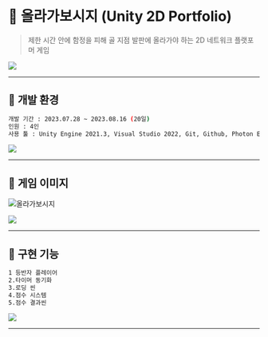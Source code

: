 # :crystal_ball: 올라가보시지 (Unity 2D Portfolio)
> 제한 시간 안에 함정을 피해 골 지점 발판에 올라가야 하는 2D 네트워크 플랫포머 게임

![](../header.png)

---
## :crystal_ball: 개발 환경

```sh
개발 기간 : 2023.07.28 ~ 2023.08.16 (20일)
인원 : 4인
사용 툴 : Unity Engine 2021.3, Visual Studio 2022, Git, Github, Photon Engine
```
![](../header.png)

---
## :crystal_ball: 게임 이미지

![올라가보시지](https://github.com/KANGSOOIN/3D-Valiant-of-Knight/assets/130741297/0e7762f8-4568-4691-a2b2-8db97ad39925)

![](../header.png)

---
## :crystal_ball: 구현 기능

```sh
1 등반자 플레이어
2.타이머 동기화
3.로딩 씬
4.점수 시스템
5.점수 결과씬
```

![](../header.png)

---

